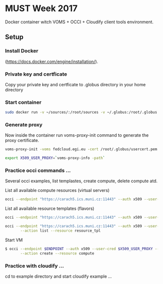 # MUST Week 2017


Docker container witch VOMS + OCCI + Cloudify client tools environment.

## Setup

### Install Docker
(https://docs.docker.com/engine/installation/).


### Private key and certficate

Copy your private key and certficate to .globus directory in your home directory


### Start container
```bash
sudo docker run -v ~/sources/:/root/sources -v ~/.globus:/root/.globus -it docker pull radimpesa/mustweek2017 /bin/bash
```

### Generate proxy
Now inside the container run voms-proxy-init command to generate the proxy certificate.

```bash
voms-proxy-init -voms fedcloud.egi.eu -cert /root/.globus/usercert.pem -key /root/.globus/userkey.pem --rfc
```

```bash
export X509_USER_PROXY=`voms-proxy-info -path`
```

### Practice occi commands ...

Several occi examples, list templastes, create compute, delete compute atd.

List all available compute resources (virtual servers)
```bash
occi --endpoint "https://carach5.ics.muni.cz:11443" --auth x509 --user-cred $X509_USER_PROXY --action list --voms --resource compute
```

List all available resource templates (flavors)
```bash
occi --endpoint "https://carach5.ics.muni.cz:11443" --auth x509 --user-cred $X509_USER_PROXY --action list --voms --resource os_tpl
```

```bash
occi --endpoint "https://carach5.ics.muni.cz:11443" --auth x509 --user-cred $X509_USER_PROXY --voms \
       --action list --resource resource_tpl
```
Start VM

```bash
$ occi --endpoint $ENDPOINT --auth x509 --user-cred $X509_USER_PROXY --voms \
       --action create --resource compute
```

### Practice with cloudify ...
cd to example directory and start cloudify example
...
